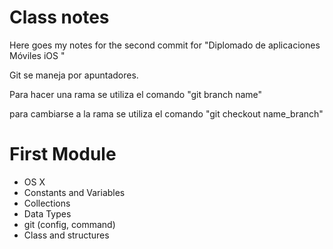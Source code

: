 # Class notes

Here goes my notes for the second commit for "Diplomado de aplicaciones Móviles iOS "

Git se maneja por apuntadores.

Para hacer una rama se utiliza el comando "git branch name"

para cambiarse a la rama se utiliza el comando
"git checkout name_branch"

# First Module
- OS X
- Constants and Variables
- Collections
- Data Types
- git (config, command)
- Class and structures
